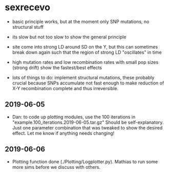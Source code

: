 # sexrecevo 

- basic principle works, but at the moment only SNP mutations, no structural stuff
- its slow but not too slow to show the general principle
- site come into strong LD around SD on the Y, but this can sometimes break down again such that the region of strong LD "oscillates" in time
- high mutation rates and low recombination rates with small pop sizes (strong drift) show the fastest/best effects

- lots of things to do: implement structural mutations, these probably crucial because SNPs accumulate not fast enough to make reduction of X-Y recombination complete and thus irreversible. 

## 2019-06-05
- Dan: to code up plotting modules, use the 100 iterations in "example.100_iterations.2019-06-05.tar.gz"
Should be self-explanatory. Just one parameter combination that was tweaked to show the desired effect.
Let me know if anything needs changing!

## 2019-06-06
- Plotting function done (./Plotting/Logplotter.py). Mathias to run some more sims before we discuss with others. 
